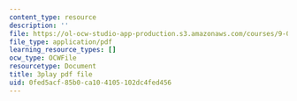 ```yaml
---
content_type: resource
description: ''
file: https://ol-ocw-studio-app-production.s3.amazonaws.com/courses/9-04-sensory-systems-fall-2013/0fed5acf85b0ca104105102dc4fed456_M2KHrh_fCHE.pdf
file_type: application/pdf
learning_resource_types: []
ocw_type: OCWFile
resourcetype: Document
title: 3play pdf file
uid: 0fed5acf-85b0-ca10-4105-102dc4fed456
---
```

